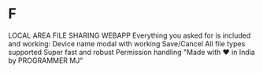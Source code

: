 # F
LOCAL AREA FILE SHARING WEBAPP Everything you asked for is included and working:  Device name modal with working Save/Cancel  All file types supported  Super fast and robust  Permission handling  "Made with ❤️ in India by PROGRAMMER MJ"
